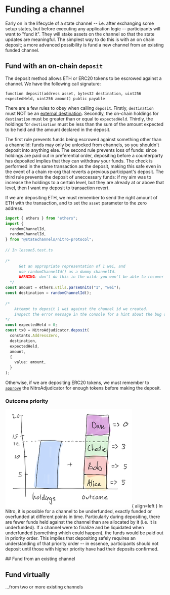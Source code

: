 # Funding a channel

Early on in the lifecycle of a state channel -- i.e. after exchanging some setup states, but before executing any application logic -- participants will want to "fund it". They will stake assets on the channel so that the state updates are meaningful. The simplest way to do this is with an on chain deposit; a more advanced possibility is fund a new channel from an existing funded channel.

## Fund with an on-chain `deposit`

The deposit method allows ETH or ERC20 tokens to be escrowed against a channel.
We have the following call signature:

```solidity
function deposit(address asset, bytes32 destination, uint256 expectedHeld, uint256 amount) public payable
```

There are a few rules to obey when calling `deposit`. Firstly, `destination` must NOT be an [external destination](./0002-outcomes.md#destinations). Secondly, the on-chain holdings for `destination` must be greater than or equal to `expectedHeld`. Thirdly, the holdings for `destination` must be less than the sum of the amount expected to be held and the amount declared in the deposit.

The first rule prevents funds being escrowed against something other than a channelId: funds may only be unlocked from channels, so you shouldn't deposit into anything else. The second rule prevents loss of funds: since holdings are paid out in preferential order, depositing before a counterparty has deposited implies that they can withdraw your funds. The check is performed in the same transaction as the deposit, making this safe even in the event of a chain re-org that reverts a previous participant's deposit. The third rule prevents the deposit of uneccessary funds: if my aim was to increase the holdings to a certain level, but they are already at or above that level, then I want my deposit to transaction revert.

If we are depositing ETH, we must remember to send the right amount of ETH with the transaction, and to set the `asset` parameter to the zero address.

```typescript
import { ethers } from "ethers";
import {
  randomChannelId,
  randomChannelId,
} from "@statechannels/nitro-protocol";

// In lesson5.test.ts

/*
      Get an appropriate representation of 1 wei, and
      use randomChannelId() as a dummy channelId.
      WARNING: don't do this in the wild: you won't be able to recover these funds.
  */
const amount = ethers.utils.parseUnits("1", "wei");
const destination = randomChannelId();

/*
    Attempt to deposit 1 wei against the channel id we created.
    Inspect the error message in the console for a hint about the bug on the next line 
*/
const expectedHeld = 0;
const tx0 = NitroAdjudicator.deposit(
  constants.AddressZero,
  destination,
  expectedHeld,
  amount,
  {
    value: amount,
  }
);
```

Otherwise, if we are depositing ERC20 tokens, we must remember to [`approve`](https://docs.openzeppelin.com/contracts/2.x/api/token/erc20#IERC20-approve-address-uint256-) the NitroAdjudicator for enough tokens before making the deposit.

### Outcome priority

![Outcome priority](./outcome-priority.png){ align=left }
In Nitro, it is possible for a channel to be underfunded, exactly funded or overfunded at different points in time. Particularly during depositing, there are fewer funds held against the channel than are allocated by it (i.e. it is underfunded). If a channel were to finalize and be liquidated when underfunded (something which could happen), the funds would be paid out in priority order. This implies that depositing safely requires an understanding of that priority order -- in essence, participants should not deposit until those with higher priority have had their deposits confirmed.

## Fund from an existing channel

## Fund virtually

...from two or more existing channels
